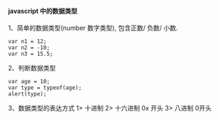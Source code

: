 #### javascript 中的数据类型

1、简单的数据类型(number 数字类型), 包含正数/ 负数/ 小数.
```
var n1 = 12;
var n2 = -10;
var n3 = 15.5;
```


2、判断数据类型
```
var age = 10;
var type = typeof(age);
alert(type);
```

3、数据类型的表达方式
1> 十进制 
2> 十六进制 0x 开头
3> 八进制 0开头
